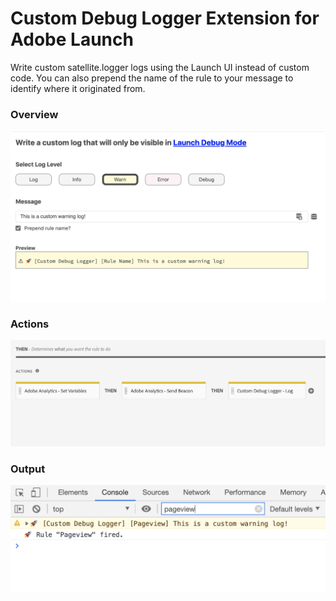 # Custom Debug Logger Extension for Adobe Launch
Write custom satellite.logger logs using the Launch UI instead of custom code. You can also prepend the name of the rule to your message to identify where it originated from.

### Overview
<kbd>
	<img src="images/ActionOverviewSquare.png" />
</kbd>

### Actions
<kbd>
	<img src="images/actions.png" />
</kbd>

### Output
<kbd>
	<img src="images/consoleOutputSquare.png" />
</kbd>